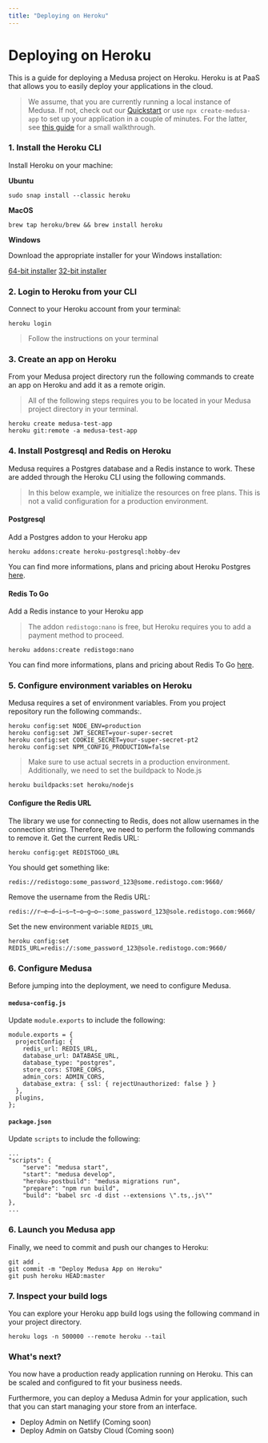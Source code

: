 ```yaml
---
title: "Deploying on Heroku"
---
```


# Deploying on Heroku

This is a guide for deploying a Medusa project on Heroku. Heroku is at PaaS that allows you to easily deploy your applications in the cloud.

> We assume, that you are currently running a local instance of Medusa. If not, check out our [Quickstart](https://docs.medusa-commerce.com/quickstart/quick-start) or use `npx create-medusa-app` to set up your application in a couple of minutes. For the latter, see [this guide](https://docs.medusa-commerce.com/how-to/create-medusa-app) for a small walkthrough. 

### 1. Install the Heroku CLI

Install Heroku on your machine:

**Ubuntu**

```shell=
sudo snap install --classic heroku
```

**MacOS**

```shell=
brew tap heroku/brew && brew install heroku
```

**Windows**

Download the appropriate installer for your Windows installation:

[64-bit installer](https://cli-assets.heroku.com/heroku-x64.exe)
[32-bit installer](https://cli-assets.heroku.com/heroku-x86.exe)

### 2. Login to Heroku from your CLI

Connect to your Heroku account from your terminal:

```shell=
heroku login
```

> Follow the instructions on your terminal

### 3. Create an app on Heroku

From your Medusa project directory run the following commands to create an app on Heroku and add it as a remote origin.

> All of the following steps requires you to be located in your Medusa project directory in your terminal.

```shell=
heroku create medusa-test-app
heroku git:remote -a medusa-test-app
```

### 4. Install Postgresql and Redis on Heroku

Medusa requires a Postgres database and a Redis instance to work. These are added through the Heroku CLI using the following commands.

> In this below example, we initialize the resources on free plans. This is not a valid configuration for a production environment.

#### Postgresql

Add a Postgres addon to your Heroku app

```shell=
heroku addons:create heroku-postgresql:hobby-dev
```

You can find more informations, plans and pricing about Heroku Postgres [here](https://elements.heroku.com/addons/heroku-postgresql).

#### Redis To Go

Add a Redis instance to your Heroku app

> The addon `redistogo:nano` is free, but Heroku requires you to add a payment method to proceed.

```shell=
heroku addons:create redistogo:nano
```

You can find more informations, plans and pricing about Redis To Go [here](https://elements.heroku.com/addons/redistogo).

### 5. Configure environment variables on Heroku

Medusa requires a set of environment variables. From you project repository run the following commands:.
```shell=
heroku config:set NODE_ENV=production
heroku config:set JWT_SECRET=your-super-secret
heroku config:set COOKIE_SECRET=your-super-secret-pt2
heroku config:set NPM_CONFIG_PRODUCTION=false
```
> Make sure to use actual secrets in a production environment.
Additionally, we need to set the buildpack to Node.js

```shell=
heroku buildpacks:set heroku/nodejs
```

#### Configure the Redis URL

The library we use for connecting to Redis, does not allow usernames in the connection string. Therefore, we need to perform the following commands to remove it.
Get the current Redis URL:

```shell=
heroku config:get REDISTOGO_URL
```

You should get something like:

```shell=
redis://redistogo:some_password_123@some.redistogo.com:9660/
```

Remove the username from the Redis URL:

```shell=
redis://r̶e̶d̶i̶s̶t̶o̶g̶o̶:some_password_123@sole.redistogo.com:9660/
```

Set the new environment variable `REDIS_URL`

```shell=
heroku config:set REDIS_URL=redis://:some_password_123@sole.redistogo.com:9660/
```

### 6. Configure Medusa

Before jumping into the deployment, we need to configure Medusa.

#### `medusa-config.js`

Update `module.exports` to include the following:

```javascript=
module.exports = {
  projectConfig: {
    redis_url: REDIS_URL,
    database_url: DATABASE_URL,
    database_type: "postgres",
    store_cors: STORE_CORS,
    admin_cors: ADMIN_CORS,
    database_extra: { ssl: { rejectUnauthorized: false } }
  },
  plugins,
};
```

#### `package.json`

Update `scripts` to include the following:

```json=
...
"scripts": {
    "serve": "medusa start",
    "start": "medusa develop",
    "heroku-postbuild": "medusa migrations run",
    "prepare": "npm run build",
    "build": "babel src -d dist --extensions \".ts,.js\""
},
...
```

### 6. Launch you Medusa app

Finally, we need to commit and push our changes to Heroku:

```shell=
git add .
git commit -m "Deploy Medusa App on Heroku"
git push heroku HEAD:master
```

### 7. Inspect your build logs

You can explore your Heroku app build logs using the following command in your project directory.

```shell=
heroku logs -n 500000 --remote heroku --tail
```

### What's next?

You now have a production ready application running on Heroku. This can be scaled and configured to fit your business needs.

Furthermore, you can deploy a Medusa Admin for your application, such that you can start managing your store from an interface.

- Deploy Admin on Netlify (Coming soon)
- Deploy Admin on Gatsby Cloud (Coming soon)
